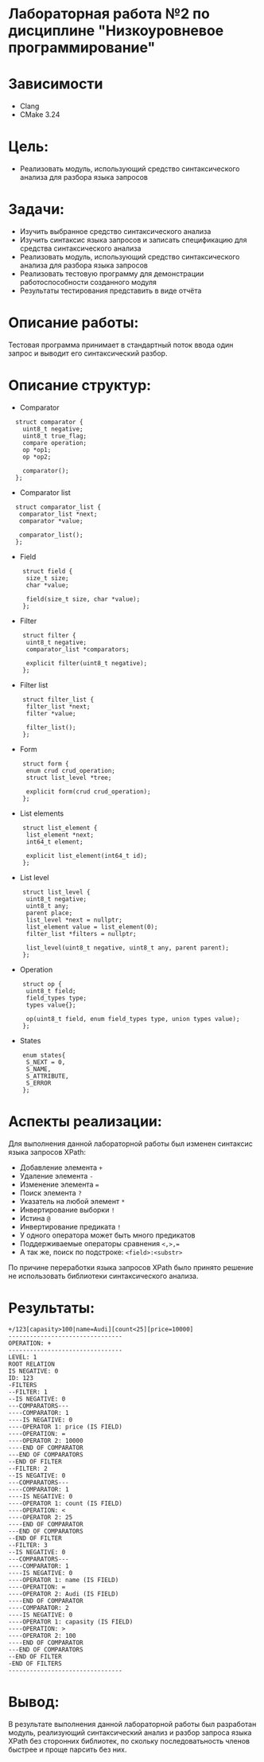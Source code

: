 # Лабораторная работа №2 по дисциплине "Низкоуровневое программирование"
# Зависимости
* Clang
* CMake 3.24

# Цель:
* Реализовать модуль, использующий средство синтаксического анализа для разбора языка запросов

# Задачи: 
* Изучить выбранное средство синтаксического анализа
* Изучить синтаксис языка запросов и записать спецификацию для средства синтаксического анализа
* Реализовать модуль, использующий средство синтаксического анализа для разбора языка запросов
* Реализовать тестовую программу для демонстрации работоспособности созданного модуля
* Результаты тестирования представить в виде отчёта

# Описание работы:
Тестовая программа принимает в стандартный поток ввода один запрос и выводит его синтаксический разбор.

# Описание структур:
* Comparator
```с++
  struct comparator {
    uint8_t negative;
    uint8_t true_flag;
    compare operation;
    op *op1;
    op *op2;

    comparator();
  };
```
* Comparator list
```с++
  struct comparator_list {
   comparator_list *next;
   comparator *value;

   comparator_list();
  };
```
* Field
```с++
    struct field {
     size_t size;
     char *value;

     field(size_t size, char *value);
    };
```
*  Filter
```с++
    struct filter {
     uint8_t negative;
     comparator_list *comparators;

     explicit filter(uint8_t negative);
    };
```
* Filter list
```с++
    struct filter_list {
     filter_list *next;
     filter *value;

     filter_list();
    };
```
* Form
```с++
    struct form {
     enum crud crud_operation;
     struct list_level *tree;

     explicit form(crud crud_operation);
    };
```
* List elements
```с++
    struct list_element {
     list_element *next;
     int64_t element;

     explicit list_element(int64_t id);
    };
```
* List level
```с++
    struct list_level {
     uint8_t negative;
     uint8_t any;
     parent place;
     list_level *next = nullptr;
     list_element value = list_element(0);
     filter_list *filters = nullptr;

     list_level(uint8_t negative, uint8_t any, parent parent);
    };
```
* Operation
```с++
    struct op {
     uint8_t field;
     field_types type;
     types value{};

     op(uint8_t field, enum field_types type, union types value);
    };
```
* States
```с++
    enum states{
     S_NEXT = 0,
     S_NAME,
     S_ATTRIBUTE,
     S_ERROR
    };
```
# Аспекты реализации:
Для выполнения данной лабораторной работы был изменен синтаксис языка запросов XPath:
* Добавление элемента ```+```
* Удаление элемента ```-```
* Изменение элемента ```=```
* Поиск элемента ```?```
* Указатель на любой элемент ```*```
* Инвертирование выборки ```!```
* Истина ```@```
* Инвертирование предиката ```!```
* У одного оператора может быть много предикатов
* Поддерживаемые операторы сравнения ```<,>,=```
* А так же, поиск по подстроке: ```<field>:<substr>```

По причине переработки языка запросов XPath было принято решение не использовать библиотеки синтаксического анализа.

# Результаты:
```
+/123[capasity>100|name=Audi][count<25][price=10000]
--------------------------------
OPERATION: +
--------------------------------
LEVEL: 1
ROOT RELATION
IS NEGATIVE: 0
ID: 123
-FILTERS
--FILTER: 1
--IS NEGATIVE: 0
---COMPARATORS---
----COMPARATOR: 1
----IS NEGATIVE: 0
----OPERATOR 1: price (IS FIELD)
----OPERATION: =
----OPERATOR 2: 10000
----END OF COMPARATOR
---END OF COMPARATORS
--END OF FILTER
--FILTER: 2
--IS NEGATIVE: 0
---COMPARATORS---
----COMPARATOR: 1
----IS NEGATIVE: 0
----OPERATOR 1: count (IS FIELD)
----OPERATION: <
----OPERATOR 2: 25
----END OF COMPARATOR
---END OF COMPARATORS
--END OF FILTER
--FILTER: 3
--IS NEGATIVE: 0
---COMPARATORS---
----COMPARATOR: 1
----IS NEGATIVE: 0
----OPERATOR 1: name (IS FIELD)
----OPERATION: =
----OPERATOR 2: Audi (IS FIELD)
----END OF COMPARATOR
----COMPARATOR: 2
----IS NEGATIVE: 0
----OPERATOR 1: capasity (IS FIELD)
----OPERATION: >
----OPERATOR 2: 100
----END OF COMPARATOR
---END OF COMPARATORS
--END OF FILTER
-END OF FILTERS
--------------------------------
```

# Вывод:
В результате выполнения данной лабораторной работы был разработан модуль,
реализующий синтаксический анализ и разбор запроса языка XPath без сторонних библиотек, по скольку последоватьность членов быстрее и проще парсить без них.
